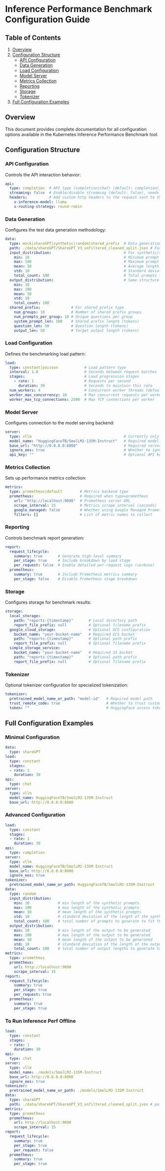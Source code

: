 # Inference Performance Benchmark Configuration Guide

## Table of Contents

1. [Overview](#overview)
2. [Configuration Structure](#configuration-structure)
   - [API Configuration](#api-configuration)
   - [Data Generation](#data-generation)
   - [Load Configuration](#load-configuration)
   - [Model Server](#model-server)
   - [Metrics Collection](#metrics-collection)
   - [Reporting](#reporting)
   - [Storage](#storage)
   - [Tokenizer](#tokenizer)
3. [Full Configuration Examples](#full-configuration-examples)

## Overview

This document provides complete documentation for all configuration options available in the Kubernetes Inference Performance Benchmark tool.

## Configuration Structure

### API Configuration

Controls the API interaction behavior:

```yaml
api:
  type: completion  # API type (completion|chat) (default: completion), completion is the default since the chat API is not typically enabled on model servers such as vLLM by default without additional configuration.
  streaming: false  # Enable/disable streaming (default: false), needs to be enabled for metrics like TTFT, ITL and TPOT to be measured
  headers:          # Add custom http headers to the request sent to the inference server
    x-inference-model: llama
    x-routing-strategy: round-robin
```  

### Data Generation

Configures the test data generation methodology:

```yaml
data:
  type: mock|shareGPT|synthetic|random|shared_prefix  # Data generation type
  path: ./data/shareGPT/ShareGPT_V3_unfiltered_cleaned_split.json # For shareGPT type, path where dataset to be used is present
  input_distribution:                                 # For synthetic/random types
    min: 10                                           # Minimum prompt length (tokens)
    max: 100                                          # Maximum prompt length
    mean: 50                                          # Average length
    std: 10                                           # Standard deviation
    total_count: 100                                  # Total prompts to generate
  output_distribution:                                # Same structure as input_distribution
    min: 10
    max: 100
    mean: 50
    std: 10
    total_count: 100
  shared_prefix:              # For shared_prefix type
    num_groups: 10            # Number of shared prefix groups
    num_prompts_per_group: 10 # Unique questions per group
    system_prompt_len: 100    # Shared prefix length (tokens)
    question_len: 50          # Question length (tokens)
    output_len: 50            # Target output length (tokens)  
```

### Load Configuration

Defines the benchmarking load pattern:

```yaml
load:
  type: constant|poisson            # Load pattern type
  interval: 1.0                     # Seconds between request batches
  stages:                           # Load progression stages
    - rate: 1                       # Requests per second
      duration: 30                  # Seconds to maintain this rate
  num_workers: 4                    # Concurrent worker threads (default: CPU_cores/2)
  worker_max_concurrency: 10        # Max concurrent requests per worker
  worker_max_tcp_connections: 2500  # Max TCP connections per worker
```

### Model Server

Configures connection to the model serving backend:

```yaml
server:
  type: vllm                                          # Currently only vLLM supported
  model_name: "HuggingFaceTB/SmolLM2-135M-Instruct"   # Required model identifier
  base_url: "http://0.0.0.0:8000"                     # Required server endpoint
  ignore_eos: true                                    # Whether to ignore End-of-Sequence tokens
  api_key: ""                                         # Optional API key for authenticated endpoints
```

### Metrics Collection

Sets up performance metrics collection:

```yaml
metrics:
  type: prometheus|default        # Metrics backend type
  prometheus:                     # Required when type=prometheus
    url: "http://localhost:9090"  # Prometheus server URL
    scrape_interval: 15           # Metrics scrape interval (seconds)
    google_managed: false         # Whether using Google Managed Prometheus
    filters: []                   # List of metric names to collect
```

### Reporting

Controls benchmark report generation:

```yaml
report:
  request_lifecycle:
    summary: true       # Generate high-level summary
    per_stage: true     # Include breakdown by load stage
    per_request: false  # Enable detailed per-request logs (verbose)
  prometheus:
    summary: true       # Include Prometheus metrics summary
    per_stage: false    # Disable Prometheus stage breakdown
```

### Storage

Configures storage for benchmark results:

```yaml
storage:
  local_storage:
    path: "reports-{timestamp}"       # Local directory path
    report_file_prefix: null          # Optional filename prefix
  google_cloud_storage:               # Optional GCS configuration
    bucket_name: "your-bucket-name"   # Required GCS bucket
    path: "reports-{timestamp}"       # Optional path prefix
    report_file_prefix: null          # Optional filename prefix
  simple_storage_service:
    bucket_name: "your-bucket-name"   # Required S3 bucket
    path: "reports-{timestamp}"       # Optional path prefix
    report_file_prefix: null          # Optional filename prefix
```

### Tokenizer

Optional tokenizer configuration for specialized tokenization:

```yaml
tokenizer:
  pretrained_model_name_or_path: "model-id"   # Required model path
  trust_remote_code: true                     # Whether to trust custom tokenizer code
  token: ""                                   # HuggingFace access token for private models
```

## Full Configuration Examples

### Minimal Configuration

```yaml
data:
  type: shareGPT
load:
  type: constant
  stages:
  - rate: 1
    duration: 30
api: 
  type: chat
server:
  type: vllm
  model_name: HuggingFaceTB/SmolLM2-135M-Instruct
  base_url: http://0.0.0.0:8000
```

### Advanced Configuration

```yaml
load:
  type: constant
  stages:
  - rate: 1
    duration: 30
api: 
  type: completion
server:
  type: vllm
  model_name: HuggingFaceTB/SmolLM2-135M-Instruct
  base_url: http://0.0.0.0:8000
  ignore_eos: true
tokenizer:
  pretrained_model_name_or_path: HuggingFaceTB/SmolLM2-135M-Instruct
data:
  type: random
  input_distribution:
    min: 10             # min length of the synthetic prompts
    max: 100            # max length of the synthetic prompts
    mean: 50            # mean length of the synthetic prompts
    std: 10             # standard deviation of the length of the synthetic prompts
    total_count: 100    # total number of prompts to generate to fit the above mentioned distribution constraints
  output_distribution:
    min: 10             # min length of the output to be generated
    max: 100            # max length of the output to be generated
    mean: 50            # mean length of the output to be generated
    std: 10             # standard deviation of the length of the output to be generated
    total_count: 100    # total number of output lengths to generate to fit the above mentioned distribution constraints
metrics:
  type: prometheus
  prometheus:
    url: http://localhost:9090
    scrape_interval: 15
report:
  request_lifecycle:
    summary: true
    per_stage: true
    per_request: true
  prometheus:
    summary: true
    per_stage: true
```

### To Run Inference Perf Offline

```yaml
load:
  type: constant
  stages:
  - rate: 1
    duration: 30
api: 
  type: chat
server:
  type: vllm
  model_name: ./models/SmolLM2-135M-Instruct
  base_url: http://0.0.0.0:8000
  ignore_eos: true
tokenizer:
  pretrained_model_name_or_path: ./models/SmolLM2-135M-Instruct
data:
  type: shareGPT
  path: ./data/shareGPT/ShareGPT_V3_unfiltered_cleaned_split.json # path to the downloaded shareGPT dataset
metrics:
  type: prometheus
  prometheus:
    url: http://localhost:9090
    scrape_interval: 15
report:
  request_lifecycle:
    summary: true
    per_stage: true
    per_request: false
  prometheus:
    summary: true
    per_stage: true
```